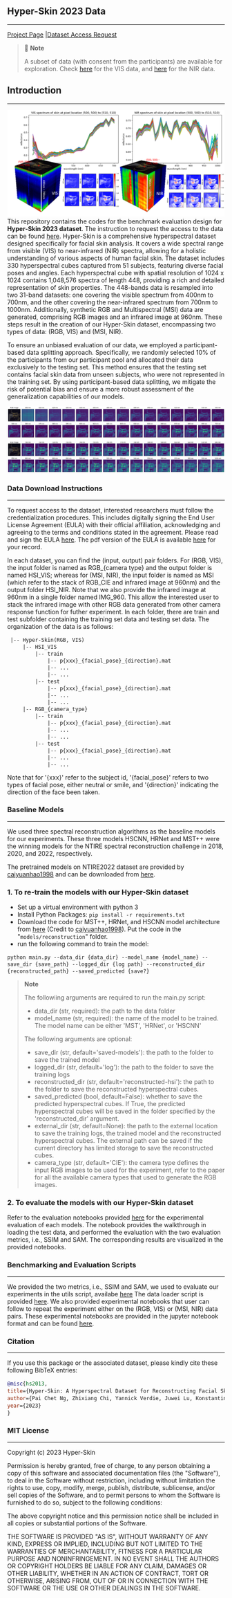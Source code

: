 ## Hyper-Skin 2023 Data
----
[Project Page](https://hyper-skin-2023.github.io/) |[Dataset Access Request](https://hyper-skin-2023.github.io/dataset/)


> 🚩 **Note** 
> 
> A subset of data (with consent from the participants) are available for exploration. Check [here](https://hyperspectral-skin-2023-hyperskin-app-main-uvtyau.streamlit.app/Hyper-Skin(RGB,_VIS)?utm_medium=oembed) for the VIS data, and [here](https://hyperspectral-skin-2023-hyperskin-app-main-uvtyau.streamlit.app/Hyper-Skin(MSI,_NIR)?utm_medium=oembed) for the NIR data.


## Introduction
----

![img](figure/overview.png)
This repository contains the codes for the benchmark evaluation design for **Hyper-Skin 2023 dataset**. The instruction to request the access to the data can be found [here](https://hyper-skin-2023.github.io/dataset/). 
Hyper-Skin is a comprehensive hyperspectral dataset designed specifically for facial skin analysis. It covers a wide spectral range from visible (VIS) to near-infrared (NIR) spectra, allowing for a holistic understanding of various aspects of human facial skin. The dataset includes 330 hyperspectral cubes captured from 51 subjects, featuring diverse facial poses and angles. Each hyperspectral cube with spatial resolution of 1024 x 1024 contains 1,048,576 spectra of length 448, providing a rich and detailed representation of skin properties.  The 448-bands data is resampled into two 31-band datasets: one covering the visible spectrum from 400nm to 700nm, and the other covering the near-infrared spectrum from 700nm to 1000nm. Additionally, synthetic RGB and Multispectral (MSI) data are generated, comprising RGB images and an infrared image at 960nm. These steps result in the creation of our Hyper-Skin dataset, encompassing two types of data: (RGB, VIS) and (MSI, NIR). 

To ensure an unbiased evaluation of our data, we employed a participant-based data splitting approach. Specifically, we randomly selected 10% of the participants from our participant pool and allocated their data exclusively to the testing set. This method ensures that the testing set contains facial skin data from unseen subjects, who were not represented in the training set. By using participant-based data splitting, we mitigate the risk of potential bias and ensure a more robust assessment of the generalization capabilities of our models. 

![img](figure/sampledata.png)


### Data Download Instructions
----
To request access to the dataset, interested researchers must follow the credentialization procedures. This includes digitally signing the End User License Agreement (EULA) with their official affiliation, acknowledging and agreeing to the terms and conditions stated in the agreement. Please read and sign the EULA [here](https://hyper-skin-2023.github.io/dataset/). The pdf version of the EULA is available [here](documents/EULA-2023.pdf) for your record.

In each dataset, you can find the (input, output) pair folders. For (RGB, VIS), the input folder is named as RGB_{camera type} and the output folder is named HSI_VIS; whereas for (MSI, NIR), the input folder is named as MSI (which refer to the stack of RGB_CIE and infrared image at 960nm) and the output folder HSI_NIR. Note that we also provide the infrared image at 960nm in a single folder named IMG_960. This allow the interested user to stack the infrared image with other RGB data generated from other camera response function for futher experiment. 
In each folder, there are train and test subfolder containing the training set data and testing set data. The organization of the data is as follows:


```
 |-- Hyper-Skin(RGB, VIS) 
     |-- HSI_VIS
         |-- train
             |-- p{xxx}_{facial_pose}_{direction}.mat
             |-- ...
             |-- ...
         |-- test
             |-- p{xxx}_{facial_pose}_{direction}.mat
             |-- ...
             |-- ...
     |-- RGB_{camera_type}
         |-- train
             |-- p{xxx}_{facial_pose}_{direction}.mat
             |-- ...
             |-- ...
         |-- test
             |-- p{xxx}_{facial_pose}_{direction}.mat
             |-- ...
             |-- ...
```
Note that for '{xxx}' refer to the subject id, '{facial_pose}' refers to two types of facial pose, either neutral or smile, and '{direction}' indicating the direction of the face been taken.

### Baseline Models
----
We used three spectral reconstruction algorithms as the baseline models for our experiments. These three models HSCNN, HRNet and MST++ were the winning models for the NTIRE spectral reconstruction challenge in 2018, 2020, and 2022, respectively. 

The pretrained models on NTIRE2022 dataset are provided by [caiyuanhao1998](https://github.com/caiyuanhao1998) and can be downloaded from [here](https://github.com/caiyuanhao1998/MST-plus-plus).


### 1. To re-train the models with our Hyper-Skin dataset
- Set up a virtual environment with python 3
- Install Python Packages: `pip install -r requirements.txt`
- Download the code for MST++, HRNet, and HSCNN model architecture from [here](https://github.com/caiyuanhao1998/MST-plus-plus/tree/master/train_code/architecture) (Credit to [caiyuanhao1998](https://github.com/caiyuanhao1998)). Put the code in the "`models/reconstruction`" folder.
- run the following command to train the model:
```
python main.py --data_dir {data_dir} --model_name {model_name} --save_dir {save_path} --logged_dir {log path} --reconstructed_dir {reconstructed_path} --saved_predicted {save?}
```
> **Note**
> 
> The followiing arguments are required to run the main.py script:
> - data_dir (str, required): the path to the data folder
> - model_name (str, required): the name of the model to be trained. The model name can be either 'MST', 'HRNet', or 'HSCNN'
>
> The following arguments are optional:
> - save_dir (str, default='saved-models'): the path to the folder to save the trained model
> - logged_dir (str, default='log'): the path to the folder to save the training logs
> - reconstructed_dir (str, default='reconstructed-hsi'): the path to the folder to save the reconstructed hyperspectral cubes.
> - saved_predicted (bool, default=False): whether to save the predicted hyperspectral cubes. If True, the predicted hyperspectral cubes will be saved in the folder specified by the 'reconstructed_dir' argument.
> - external_dir (str, default=None): the path to the external location to save the training logs, the trained model and the reconstructed hyperspectral cubes. The external path can be saved if the current directory has limited storage to save the reconstructed cubes.
> - camera_type (str, default='CIE'): the camera type defines the input RGB images to be used for the experiment, refer to the paper for all the available camera types that used to generate the RGB images.
>

### 2. To evaluate the models with our Hyper-Skin dataset
Refer to the evaluation notebooks provided [here](experiments) for the experimental evaluation of each models. The notebook provides the walkthrough in loading the test data, and performed the evaluation with the two evaluation metrics, i.e., SSIM and SAM. The corresponding results are visualized in the provided notebooks.


### Benchmarking and Evaluation Scripts
----
We provided the two metrics, i.e., SSIM and SAM, we used to evaluate our experiments in the utils script, availabe [here](utils/metrics.py)
The data loader script is provided [here](hsiData). 
We also provided experimental notebooks that user can follow to repeat the experiment either on the (RGB, VIS) or (MSI, NIR) data pairs. 
These experimental notebooks are provided in the jupyter notebook format and can be found [here](experiments).


### Citation
----
If you use this package or the associated dataset, please kindly cite these following BibTeX entries:

```bibtex
@misc{hs2013,
title={Hyper-Skin: A Hyperspectral Dataset for Reconstructing Facial Skin-Spectra from RGB Images},
author={Pai Chet Ng, Zhixiang Chi, Yannick Verdie, Juwei Lu, Konstantinos N. Plataniotis},
year={2023}
}
```

### MIT License
----
Copyright (c) 2023 Hyper-Skin

Permission is hereby granted, free of charge, to any person obtaining a copy
of this software and associated documentation files (the "Software"), to deal
in the Software without restriction, including without limitation the rights
to use, copy, modify, merge, publish, distribute, sublicense, and/or sell
copies of the Software, and to permit persons to whom the Software is
furnished to do so, subject to the following conditions:

The above copyright notice and this permission notice shall be included in all
copies or substantial portions of the Software.

THE SOFTWARE IS PROVIDED "AS IS", WITHOUT WARRANTY OF ANY KIND, EXPRESS OR
IMPLIED, INCLUDING BUT NOT LIMITED TO THE WARRANTIES OF MERCHANTABILITY,
FITNESS FOR A PARTICULAR PURPOSE AND NONINFRINGEMENT. IN NO EVENT SHALL THE
AUTHORS OR COPYRIGHT HOLDERS BE LIABLE FOR ANY CLAIM, DAMAGES OR OTHER
LIABILITY, WHETHER IN AN ACTION OF CONTRACT, TORT OR OTHERWISE, ARISING FROM,
OUT OF OR IN CONNECTION WITH THE SOFTWARE OR THE USE OR OTHER DEALINGS IN THE
SOFTWARE.




